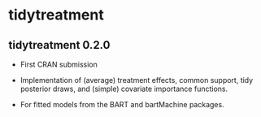# tidytreatment

## tidytreatment 0.2.0

* First CRAN submission

* Implementation of (average) treatment effects, common support, tidy posterior draws, and (simple) covariate importance functions.

* For fitted models from the BART and bartMachine packages. 
